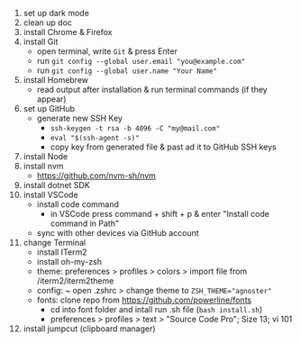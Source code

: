 1. set up dark mode
2. clean up doc
3. install Chrome & Firefox
4. install Git
    - open terminal, write `Git` & press Enter
    - run `git config --global user.email "you@example.com"`
    - run `git config --global user.name "Your Name"`
5. install Homebrew
    - read output after installation & run terminal commands (if they appear)
6. set up GitHub
    - generate new SSH Key
        - `ssh-keygen -t rsa -b 4096 -C "my@mail.com"`
        - `eval "$(ssh-agent -s)"`
        - copy key from generated file & past ad it to GitHub SSH keys
7. install Node
8. install nvm
    - https://github.com/nvm-sh/nvm
9. install dotnet SDK
10. install VSCode
    - install code command
        - in VSCode press command + shift + p & enter "Install code command in Path"
    - sync with other devices via GitHub account
11. change Terminal
    - install ITerm2
    - install oh-my-zsh
    - theme: preferences > profiles > colors > import file from /iterm2/iterm2theme
    - config: ~ open .zshrc > change theme to `ZSH_THEME="agnoster"`
    - fonts: clone repo from https://github.com/powerline/fonts
        - cd into font folder and intall run .sh file (`bash install.sh`) 
        - preferences > profiles > text > "Source Code Pro"; Size 13; vi 101
12. install jumpcut (clipboard manager)
